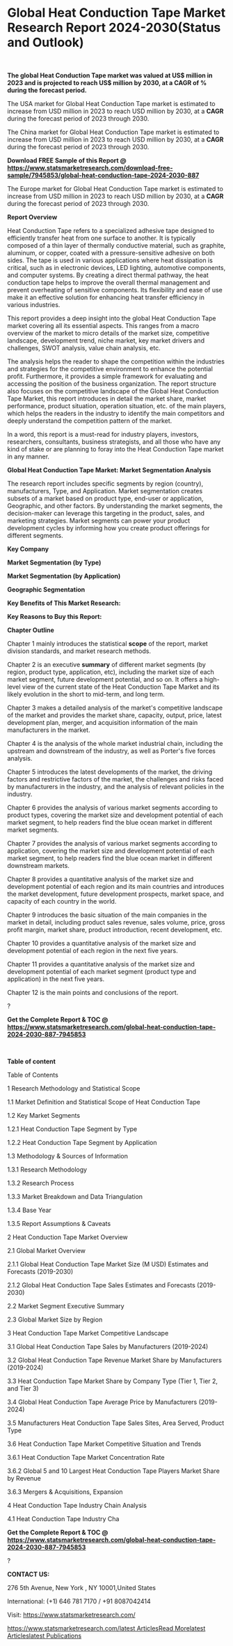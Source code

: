 <h1>Global Heat Conduction Tape Market Research Report 2024-2030(Status and Outlook)</h1><br/><p><strong>The global Heat Conduction Tape market was valued at US$ million in 2023 and is projected to reach US$ million by 2030, at a <strong>CAGR</strong> of % during the forecast period.</strong></p>
 
 
 
 <p>The USA market for Global Heat Conduction Tape market is estimated to increase from USD million in 2023 to reach USD million by 2030, at a <strong>CAGR</strong> during the forecast period of 2023 through 2030.</p>
 
 
 
 <p>The China market for Global Heat Conduction Tape market is estimated to increase from USD million in 2023 to reach USD million by 2030, at a <strong>CAGR</strong> during the forecast period of 2023 through 2030.</p>
 
 
 
 <p><strong>Download FREE Sample of this Report @ <a href="https://www.statsmarketresearch.com/download-free-sample/7945853/global-heat-conduction-tape-2024-2030-887">https://www.statsmarketresearch.com/download-free-sample/7945853/global-heat-conduction-tape-2024-2030-887</a></strong></p>
 
 
 
 <p>The Europe market for Global Heat Conduction Tape market is estimated to increase from USD million in 2023 to reach USD million by 2030, at a <strong>CAGR</strong> during the forecast period of 2023 through 2030.</p>
 
 
 
 <p><strong>Report Overview</strong></p>
 
 
 
 <p>Heat Conduction Tape refers to a specialized adhesive tape designed to efficiently transfer heat from one surface to another. It is typically composed of a thin layer of thermally conductive material, such as graphite, aluminum, or copper, coated with a pressure-sensitive adhesive on both sides. The tape is used in various applications where heat dissipation is critical, such as in electronic devices, LED lighting, automotive components, and computer systems. By creating a direct thermal pathway, the heat conduction tape helps to improve the overall thermal management and prevent overheating of sensitive components. Its flexibility and ease of use make it an effective solution for enhancing heat transfer efficiency in various industries.</p>
 
 
 
 <p>This report provides a deep insight into the global Heat Conduction Tape market covering all its essential aspects. This ranges from a macro overview of the market to micro details of the market size, competitive landscape, development trend, niche market, key market drivers and challenges, SWOT analysis, value chain analysis, etc.</p>
 
 
 
 <p>The analysis helps the reader to shape the competition within the industries and strategies for the competitive environment to enhance the potential profit. Furthermore, it provides a simple framework for evaluating and accessing the position of the business organization. The report structure also focuses on the competitive landscape of the Global Heat Conduction Tape Market, this report introduces in detail the market share, market performance, product situation, operation situation, etc. of the main players, which helps the readers in the industry to identify the main competitors and deeply understand the competition pattern of the market.</p>
 
 
 
 <p>In a word, this report is a must-read for industry players, investors, researchers, consultants, business strategists, and all those who have any kind of stake or are planning to foray into the Heat Conduction Tape market in any manner.</p>
 
 
 
 <p><strong>Global Heat Conduction Tape Market: Market Segmentation Analysis</strong></p>
 
 
 
 <p>The research report includes specific segments by region (country), manufacturers, Type, and Application. Market segmentation creates subsets of a market based on product type, end-user or application, Geographic, and other factors. By understanding the market segments, the decision-maker can leverage this targeting in the product, sales, and marketing strategies. Market segments can power your product development cycles by informing how you create product offerings for different segments.</p>
 
 
 
 <p><strong>Key Company</strong></p>
 
 
 
 <p><strong>Market Segmentation (by Type)</strong></p>
 
 
 
 <p><strong>Market Segmentation (<strong>by Application</strong>)</strong></p>
 
 
 
 <p><strong>Geographic Segmentation</strong></p>
 
 
 
 <p><strong>Key Benefits of This Market Research:</strong></p>
 
 
 
 <p><strong>Key <strong>Reasons to Buy</strong> this Report:</strong></p>
 
 
 
 <p><strong>Chapter Outline</strong></p>
 
 
 
 <p>Chapter 1 mainly introduces the statistical <strong>scope</strong> of the report, market division standards, and market research methods.</p>
 
 
 
 <p>Chapter 2 is an executive <strong>summary</strong> of different market segments (by region, product type, application, etc), including the market size of each market segment, future development potential, and so on. It offers a high-level view of the current state of the Heat Conduction Tape Market and its likely evolution in the short to mid-term, and long term.</p>
 
 
 
 <p>Chapter 3 makes a detailed analysis of the market&#39;s competitive landscape of the market and provides the market share, capacity, output, price, latest development plan, merger, and acquisition information of the main manufacturers in the market.</p>
 
 
 
 <p>Chapter 4 is the analysis of the whole market industrial chain, including the upstream and downstream of the industry, as well as Porter&#39;s five forces analysis.</p>
 
 
 
 <p>Chapter 5 introduces the latest developments of the market, the driving factors and restrictive factors of the market, the challenges and risks faced by manufacturers in the industry, and the analysis of relevant policies in the industry.</p>
 
 
 
 <p>Chapter 6 provides the analysis of various market segments according to product types, covering the market size and development potential of each market segment, to help readers find the blue ocean market in different market segments.</p>
 
 
 
 <p>Chapter 7 provides the analysis of various market segments according to application, covering the market size and development potential of each market segment, to help readers find the blue ocean market in different downstream markets.</p>
 
 
 
 <p>Chapter 8 provides a quantitative analysis of the market size and development potential of each region and its main countries and introduces the market development, future development prospects, market space, and capacity of each country in the world.</p>
 
 
 
 <p>Chapter 9 introduces the basic situation of the main companies in the market in detail, including product sales revenue, sales volume, price, gross profit margin, market share, product introduction, recent development, etc.</p>
 
 
 
 <p>Chapter 10 provides a quantitative analysis of the market size and development potential of each region in the next five years.</p>
 
 
 
 <p>Chapter 11 provides a quantitative analysis of the market size and development potential of each market segment (product type and application) in the next five years.</p>
 
 
 
 <p>Chapter 12 is the main points and conclusions of the report.</p>
 
 
 
 <p>? </p>
 
 
 
 <div><b>Get the Complete Report & TOC @ <a href="https://www.statsmarketresearch.com/global-heat-conduction-tape-2024-2030-887-7945853">https://www.statsmarketresearch.com/global-heat-conduction-tape-2024-2030-887-7945853</a></b></div>
 
 
 
 <p><br />
 
 <b>Table of content</b></p>
 
 
 
 <p>Table of Contents<br />
 
 1 Research Methodology and Statistical Scope<br />
 
 1.1 Market Definition and Statistical Scope of Heat Conduction Tape<br />
 
 1.2 Key Market Segments<br />
 
 1.2.1 Heat Conduction Tape Segment by Type<br />
 
 1.2.2 Heat Conduction Tape Segment by Application<br />
 
 1.3 Methodology & Sources of Information<br />
 
 1.3.1 Research Methodology<br />
 
 1.3.2 Research Process<br />
 
 1.3.3 Market Breakdown and Data Triangulation<br />
 
 1.3.4 Base Year<br />
 
 1.3.5 Report Assumptions & Caveats<br />
 
 2 Heat Conduction Tape Market Overview<br />
 
 2.1 Global Market Overview<br />
 
 2.1.1 Global Heat Conduction Tape Market Size (M USD) Estimates and Forecasts (2019-2030)<br />
 
 2.1.2 Global Heat Conduction Tape Sales Estimates and Forecasts (2019-2030)<br />
 
 2.2 Market Segment Executive Summary<br />
 
 2.3 Global Market Size by Region<br />
 
 3 Heat Conduction Tape Market Competitive Landscape<br />
 
 3.1 Global Heat Conduction Tape Sales by Manufacturers (2019-2024)<br />
 
 3.2 Global Heat Conduction Tape Revenue Market Share by Manufacturers (2019-2024)<br />
 
 3.3 Heat Conduction Tape Market Share by Company Type (Tier 1, Tier 2, and Tier 3)<br />
 
 3.4 Global Heat Conduction Tape Average Price by Manufacturers (2019-2024)<br />
 
 3.5 Manufacturers Heat Conduction Tape Sales Sites, Area Served, Product Type<br />
 
 3.6 Heat Conduction Tape Market Competitive Situation and Trends<br />
 
 3.6.1 Heat Conduction Tape Market Concentration Rate<br />
 
 3.6.2 Global 5 and 10 Largest Heat Conduction Tape Players Market Share by Revenue<br />
 
 3.6.3 Mergers & Acquisitions, Expansion<br />
 
 4 Heat Conduction Tape Industry Chain Analysis<br />
 
 4.1 Heat Conduction Tape Industry Cha</p>
 
 
 
 <div><b>Get the Complete Report & TOC @ <a href="https://www.statsmarketresearch.com/global-heat-conduction-tape-2024-2030-887-7945853">https://www.statsmarketresearch.com/global-heat-conduction-tape-2024-2030-887-7945853</a></b></div>
 
 
 
 <p>? </p>
 
 
 
 <p><b>CONTACT US:</b><br />
 
 276 5th Avenue, New York , NY 10001,United States<br />
 
 International: (+1) 646 781 7170 / +91 8087042414<br />
 
 Visit: <a href="https://www.statsmarketresearch.com/">https://www.statsmarketresearch.com/</a><br />
 
 <a href="https://gyeongbokgung.com">https://www.statsmarketresearch.com/</a><a href="https://hallyeomaritime.com">latest Articles</a><a href="https://jingwansa.com">Read More</a><a href="https://nguoiviet.jp/">latest Articles</a><a href="https://www.intelmarketresearch.com/">latest Publications</a></p>
